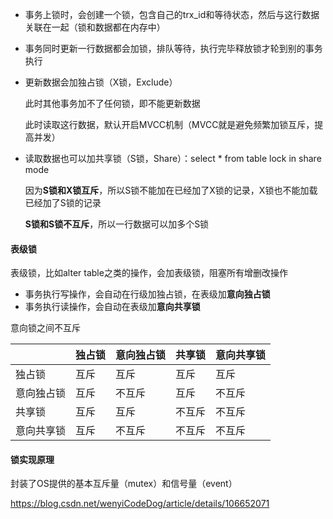 - 事务上锁时，会创建一个锁，包含自己的trx_id和等待状态，然后与这行数据关联在一起（锁和数据都在内存中）

- 事务同时更新一行数据都会加锁，排队等待，执行完毕释放锁才轮到别的事务执行

- 更新数据会加独占锁（X锁，Exclude）

  此时其他事务加不了任何锁，即不能更新数据

  此时读取这行数据，默认开启MVCC机制（MVCC就是避免频繁加锁互斥，提高并发）

- 读取数据也可以加共享锁（S锁，Share）：select * from table lock in share mode

  因为**S锁和X锁互斥**，所以S锁不能加在已经加了X锁的记录，X锁也不能加载已经加了S锁的记录

  **S锁和S锁不互斥**，所以一行数据可以加多个S锁



#### 表级锁

表级锁，比如alter table之类的操作，会加表级锁，阻塞所有增删改操作

- 事务执行写操作，会自动在行级加独占锁，在表级加**意向独占锁**
- 事务执行读操作，会自动在表级加**意向共享锁**

意向锁之间不互斥

|            | 独占锁 | 意向独占锁 | 共享锁 | 意向共享锁 |
| ---------- | ------ | ---------- | ------ | ---------- |
| 独占锁     | 互斥   | 互斥       | 互斥   | 互斥       |
| 意向独占锁 | 互斥   | 不互斥     | 互斥   | 不互斥     |
| 共享锁     | 互斥   | 互斥       | 不互斥 | 不互斥     |
| 意向共享锁 | 互斥   | 不互斥     | 不互斥 | 不互斥     |



#### 锁实现原理

封装了OS提供的基本互斥量（mutex）和信号量（event）

https://blog.csdn.net/wenyiCodeDog/article/details/106652071